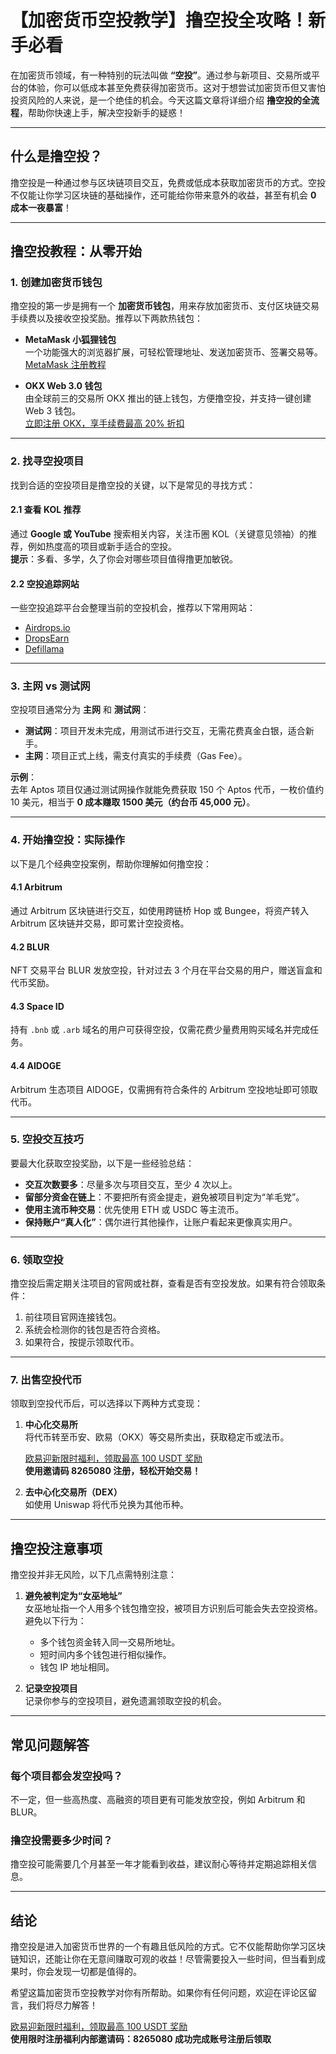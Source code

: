 # 【加密货币空投教学】撸空投全攻略！新手必看



在加密货币领域，有一种特别的玩法叫做 **“空投”**。通过参与新项目、交易所或平台的体验，你可以低成本甚至免费获得加密货币。这对于想尝试加密货币但又害怕投资风险的人来说，是一个绝佳的机会。今天这篇文章将详细介绍 **撸空投的全流程**，帮助你快速上手，解决空投新手的疑惑！

---

## 什么是撸空投？

撸空投是一种通过参与区块链项目交互，免费或低成本获取加密货币的方式。空投不仅能让你学习区块链的基础操作，还可能给你带来意外的收益，甚至有机会 **0 成本一夜暴富**！

---

## 撸空投教程：从零开始

### 1. 创建加密货币钱包

撸空投的第一步是拥有一个 **加密货币钱包**，用来存放加密货币、支付区块链交易手续费以及接收空投奖励。推荐以下两款热钱包：

- **MetaMask 小狐狸钱包**  
  一个功能强大的浏览器扩展，可轻松管理地址、发送加密货币、签署交易等。  
  [MetaMask 注册教程](https://newplayerjino.com/metamask-register/)

- **OKX Web 3.0 钱包**  
  由全球前三的交易所 OKX 推出的链上钱包，方便撸空投，并支持一键创建 Web 3 钱包。  
  [立即注册 OKX，享手续费最高 20% 折扣](https://bit.ly/OKXe)

---

### 2. 找寻空投项目

找到合适的空投项目是撸空投的关键，以下是常见的寻找方式：

#### 2.1 查看 KOL 推荐

通过 **Google 或 YouTube** 搜索相关内容，关注币圈 KOL（关键意见领袖）的推荐，例如热度高的项目或新手适合的空投。  
**提示**：多看、多学，久了你会对哪些项目值得撸更加敏锐。

#### 2.2 空投追踪网站

一些空投追踪平台会整理当前的空投机会，推荐以下常用网站：

- [Airdrops.io](https://airdrops.io/)
- [DropsEarn](https://dropsearn.com/airdrops/)
- [Defillama](https://defillama.com/airdrops)

---

### 3. 主网 vs 测试网

空投项目通常分为 **主网** 和 **测试网**：

- **测试网**：项目开发未完成，用测试币进行交互，无需花费真金白银，适合新手。
- **主网**：项目正式上线，需支付真实的手续费（Gas Fee）。

**示例**：  
去年 Aptos 项目仅通过测试网操作就能免费获取 150 个 Aptos 代币，一枚价值约 10 美元，相当于 **0 成本赚取 1500 美元（约台币 45,000 元）**。

---

### 4. 开始撸空投：实际操作

以下是几个经典空投案例，帮助你理解如何撸空投：

#### 4.1 Arbitrum

通过 Arbitrum 区块链进行交互，如使用跨链桥 Hop 或 Bungee，将资产转入 Arbitrum 区块链并交易，即可累计空投资格。

#### 4.2 BLUR

NFT 交易平台 BLUR 发放空投，针对过去 3 个月在平台交易的用户，赠送盲盒和代币奖励。

#### 4.3 Space ID

持有 `.bnb` 或 `.arb` 域名的用户可获得空投，仅需花费少量费用购买域名并完成任务。

#### 4.4 AIDOGE

Arbitrum 生态项目 AIDOGE，仅需拥有符合条件的 Arbitrum 空投地址即可领取代币。

---

### 5. 空投交互技巧

要最大化获取空投奖励，以下是一些经验总结：

- **交互次数要多**：尽量多次与项目交互，至少 4 次以上。
- **留部分资金在链上**：不要把所有资金提走，避免被项目判定为“羊毛党”。
- **使用主流币种交易**：优先使用 ETH 或 USDC 等主流币。
- **保持账户“真人化”**：偶尔进行其他操作，让账户看起来更像真实用户。

---

### 6. 领取空投

撸空投后需定期关注项目的官网或社群，查看是否有空投发放。如果有符合领取条件：

1. 前往项目官网连接钱包。
2. 系统会检测你的钱包是否符合资格。
3. 如果符合，按提示领取代币。

---

### 7. 出售空投代币

领取到空投代币后，可以选择以下两种方式变现：

1. **中心化交易所**  
   将代币转至币安、欧易（OKX）等交易所卖出，获取稳定币或法币。

   [欧易迎新限时福利，领取最高 100 USDT 奖励](https://bit.ly/OKXe)  
   **使用邀请码 8265080 注册，轻松开始交易！**

2. **去中心化交易所（DEX）**  
   如使用 Uniswap 将代币兑换为其他币种。

---

## 撸空投注意事项

撸空投并非无风险，以下几点需特别注意：

1. **避免被判定为“女巫地址”**  
   女巫地址指一个人用多个钱包撸空投，被项目方识别后可能会失去空投资格。避免以下行为：
   - 多个钱包资金转入同一交易所地址。
   - 短时间内多个钱包进行相似操作。
   - 钱包 IP 地址相同。

2. **记录空投项目**  
   记录你参与的空投项目，避免遗漏领取空投的机会。

---

## 常见问题解答

### 每个项目都会发空投吗？

不一定，但一些高热度、高融资的项目更有可能发放空投，例如 Arbitrum 和 BLUR。

### 撸空投需要多少时间？

撸空投可能需要几个月甚至一年才能看到收益，建议耐心等待并定期追踪相关信息。

---

## 结论

撸空投是进入加密货币世界的一个有趣且低风险的方式。它不仅能帮助你学习区块链知识，还能让你在无意间赚取可观的收益！尽管需要投入一些时间，但当看到成果时，你会发现一切都是值得的。

希望这篇加密货币空投教学对你有所帮助。如果你有任何问题，欢迎在评论区留言，我们将尽力解答！

[欧易迎新限时福利，领取最高 100 USDT 奖励](https://bit.ly/OKXe)  
**使用限时注册福利内部邀请码：8265080 成功完成账号注册后领取**
